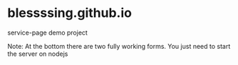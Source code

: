 # blessssing.github.io

service-page demo project

Note: At the bottom there are two fully working forms. You just need to start the server on nodejs

